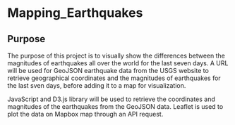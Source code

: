 # Mapping_Earthquakes

## Purpose
The purpose of this project is to visually show the differences between the magnitudes of earthquakes all over the world for the last seven days. A URL will be used for GeoJSON earthquake data from the USGS website to retrieve geographical coordinates and the magnitudes of earthquakes for the last sven days, before adding it to a map for visualization. 

JavaScript and D3.js library will be used to retrieve the coordinates and magnitudes of the earthquakes from the GeoJSON data. Leaflet is used to plot the data on Mapbox map through an API request. 
